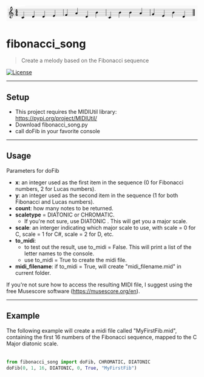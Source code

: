 ![Sample Fibonacci Song](FibonacciSample.png)

# fibonacci_song
> Create a melody based on the Fibonacci sequence

[![License](http://img.shields.io/:license-mit-blue.svg?style=flat-square)](http://badges.mit-license.org)

---

## Setup

 - This project requires the MIDIUtil library: https://pypi.org/project/MIDIUtil/
 - Download fibonacci_song.py
 - call doFib in your favorite console

---

## Usage

Parameters for doFib
- **x**: an integer used as the first item in the sequence (0 for Fibonacci numbers, 2 for Lucas numbers).
- **y**: an integer used as the second item in the sequence (1 for both Fibonacci and Lucas numbers).
- **count**: how many notes to be returned.
- **scaletype** = DIATONIC or CHROMATIC.
  - If you're not sure, use DIATONIC . This will get you a major scale.
- **scale**: an interger indicating which major scale to use, with scale = 0 for C, scale = 1 for C#, scale = 2 for D, etc.
- **to_midi**:
  - to test out the result, use to_midi = False. This will print a list of the letter names to the console.
  - use to_midi = True to create the midi file.
- **midi_filename**: if to_midi = True, will create "midi_filename.mid" in current folder.

If you're not sure how to access the resulting MIDI file, I suggest using the free Musescore software (https://musescore.org/en).


---

## Example
The following example will create a midi file called "MyFirstFib.mid", containing the first 16 numbers of the Fibonacci sequence, mapped to the C Major diatonic scale.
```python

from fibonacci_song import doFib, CHROMATIC, DIATONIC
doFib(0, 1, 16, DIATONIC, 0, True, "MyFirstFib")

```
